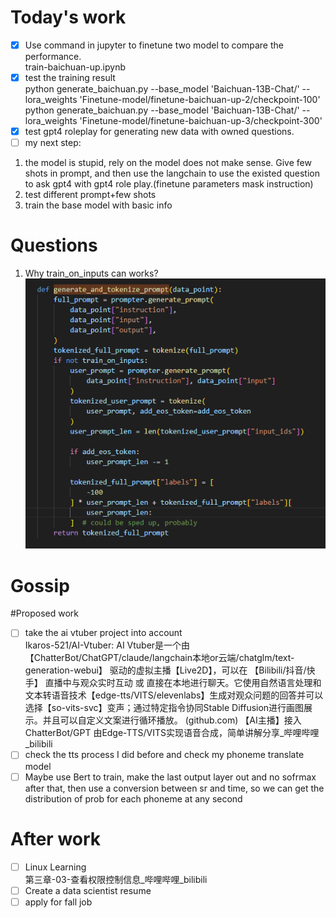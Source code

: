 # Today's work  
- [x] Use command in jupyter to finetune two model to compare the performance.  
train-baichuan-up.ipynb  
- [x] test the training result  
python generate_baichuan.py --base_model 'Baichuan-13B-Chat/'     --lora_weights 'Finetune-model/finetune-baichuan-up-2/checkpoint-100'  
python generate_baichuan.py --base_model 'Baichuan-13B-Chat/'     --lora_weights 'Finetune-model/finetune-baichuan-up-3/checkpoint-300'  
- [x] test gpt4 roleplay for generating new data with owned questions.  
- [ ] my next step:  
1. the model is stupid, rely on the model does not make sense. Give few shots in prompt, and then use the langchain to use the existed question to ask gpt4 with gpt4 role play.(finetune parameters mask instruction)  
2. test different prompt+few shots  
3. train the base model with basic info  
# Questions
1. Why train_on_inputs can works?    
![pic](Screenshots/2023-08-01-pic1.jpg)    
# Gossip
#Proposed work
- [ ] take the ai vtuber project into account  
Ikaros-521/AI-Vtuber: AI Vtuber是一个由 【ChatterBot/ChatGPT/claude/langchain本地or云端/chatglm/text-generation-webui】 驱动的虚拟主播【Live2D】，可以在 【Bilibili/抖音/快手】 直播中与观众实时互动 或 直接在本地进行聊天。它使用自然语言处理和文本转语音技术【edge-tts/VITS/elevenlabs】生成对观众问题的回答并可以选择【so-vits-svc】变声；通过特定指令协同Stable Diffusion进行画图展示。并且可以自定义文案进行循环播放。 (github.com)
【AI主播】接入ChatterBot/GPT 由Edge-TTS/VITS实现语音合成，简单讲解分享_哔哩哔哩_bilibili  
- [ ] check the tts process I did before and check my phoneme translate model   
- [ ] Maybe use Bert to train, make the last output layer out and no sofrmax after that, then use a conversion between sr and time, so we can get the distribution of prob for each phoneme at any second   
# After work
- [ ] Linux Learning  
第三章-03-查看权限控制信息_哔哩哔哩_bilibili  
- [ ] Create a data scientist resume  
- [ ] apply for fall job  
